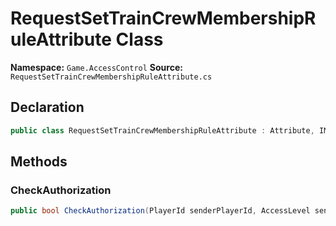 # RequestSetTrainCrewMembershipRuleAttribute Class

**Namespace:** `Game.AccessControl`
**Source:** `RequestSetTrainCrewMembershipRuleAttribute.cs`

## Declaration

```csharp
public class RequestSetTrainCrewMembershipRuleAttribute : Attribute, IMessageAuthorizationRuleAttribute
```

## Methods

### CheckAuthorization

```csharp
public bool CheckAuthorization(PlayerId senderPlayerId, AccessLevel senderAccessLevel, IGameMessage message)
```

